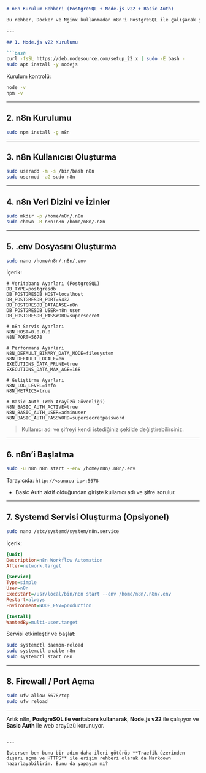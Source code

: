 ````markdown
# n8n Kurulum Rehberi (PostgreSQL + Node.js v22 + Basic Auth)

Bu rehber, Docker ve Nginx kullanmadan n8n'i PostgreSQL ile çalışacak şekilde kurmak için hazırlanmıştır.  

---

## 1. Node.js v22 Kurulumu

```bash
curl -fsSL https://deb.nodesource.com/setup_22.x | sudo -E bash -
sudo apt install -y nodejs
````

Kurulum kontrolü:

```bash
node -v
npm -v
```

---

## 2. n8n Kurulumu

```bash
sudo npm install -g n8n
```

---

## 3. n8n Kullanıcısı Oluşturma

```bash
sudo useradd -m -s /bin/bash n8n
sudo usermod -aG sudo n8n
```

---

## 4. n8n Veri Dizini ve İzinler

```bash
sudo mkdir -p /home/n8n/.n8n
sudo chown -R n8n:n8n /home/n8n/.n8n
```

---

## 5. .env Dosyasını Oluşturma

```bash
sudo nano /home/n8n/.n8n/.env
```

İçerik:

```env
# Veritabanı Ayarları (PostgreSQL)
DB_TYPE=postgresdb
DB_POSTGRESDB_HOST=localhost
DB_POSTGRESDB_PORT=5432
DB_POSTGRESDB_DATABASE=n8n
DB_POSTGRESDB_USER=n8n_user
DB_POSTGRESDB_PASSWORD=supersecret

# n8n Servis Ayarları
N8N_HOST=0.0.0.0
N8N_PORT=5678

# Performans Ayarları
N8N_DEFAULT_BINARY_DATA_MODE=filesystem
N8N_DEFAULT_LOCALE=en
EXECUTIONS_DATA_PRUNE=true
EXECUTIONS_DATA_MAX_AGE=168

# Geliştirme Ayarları
N8N_LOG_LEVEL=info
N8N_METRICS=true

# Basic Auth (Web Arayüzü Güvenliği)
N8N_BASIC_AUTH_ACTIVE=true
N8N_BASIC_AUTH_USER=adminuser
N8N_BASIC_AUTH_PASSWORD=supersecretpassword
```

> Kullanıcı adı ve şifreyi kendi istediğiniz şekilde değiştirebilirsiniz.

---

## 6. n8n’i Başlatma

```bash
sudo -u n8n n8n start --env /home/n8n/.n8n/.env
```

Tarayıcıda: `http://<sunucu-ip>:5678`

* Basic Auth aktif olduğundan girişte kullanıcı adı ve şifre sorulur.

---

## 7. Systemd Servisi Oluşturma (Opsiyonel)

```bash
sudo nano /etc/systemd/system/n8n.service
```

İçerik:

```ini
[Unit]
Description=n8n Workflow Automation
After=network.target

[Service]
Type=simple
User=n8n
ExecStart=/usr/local/bin/n8n start --env /home/n8n/.n8n/.env
Restart=always
Environment=NODE_ENV=production

[Install]
WantedBy=multi-user.target
```

Servisi etkinleştir ve başlat:

```bash
sudo systemctl daemon-reload
sudo systemctl enable n8n
sudo systemctl start n8n
```

---

## 8. Firewall / Port Açma

```bash
sudo ufw allow 5678/tcp
sudo ufw reload
```

---

Artık n8n, **PostgreSQL ile veritabanı kullanarak**, **Node.js v22** ile çalışıyor ve **Basic Auth** ile web arayüzü korunuyor.

```

---

İstersen ben bunu bir adım daha ileri götürüp **Traefik üzerinden dışarı açma ve HTTPS** ile erişim rehberi olarak da Markdown hazırlayabilirim. Bunu da yapayım mı?
```
